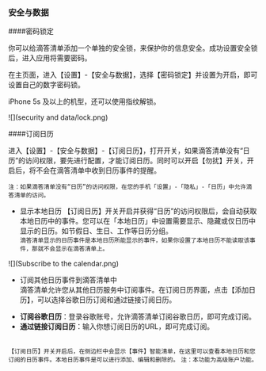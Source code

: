 ### 安全与数据

####密码锁定

你可以给滴答清单添加一个单独的安全锁，来保护你的信息安全。成功设置安全锁后，进入应用将需要密码。

在主页面，进入【设置】-【安全与数据】，选择【密码锁定】并设置为开启，即可设置自己的数字密码锁。

iPhone 5s 及以上的机型，还可以使用指纹解锁。

![](security and data/lock.png)

####订阅日历

进入【设置】-【安全与数据】-【订阅日历】，打开开关，如果滴答清单没有“日历”的访问权限，要先进行配置，才能订阅日历。同时可以开启【勿扰】开关，开启后，将不会在滴答清单中收到日历事件的提醒。

`注：如果滴答清单没有“日历”的访问权限，在您的手机「设置」-「隐私」-「日历」中允许滴答清单的访问。`

* 显示本地日历
【订阅日历】开关开启并获得“日历”的访问权限后，会自动获取本地日历中的事件。您可以在「本地日历」中设置需要显示、隐藏或仅日历中显示的日历。如节假日、生日、工作等日历分组。
<br >`滴答清单显示的日历事件是本地日历所能显示的事件，如果你设置了本地日历不能读取该事件，那就不会显示在滴答清单上。`

![](Subscribe to the calendar.png)

* 订阅其他日历事件到滴答清单中
<br>滴答清单允许您从其他日历服务中订阅事件。在订阅日历界面，点击【添加日历】，可以选择谷歌日历订阅和通过链接订阅日历。
 - **订阅谷歌日历**：登录谷歌账号，允许滴答清单订阅谷歌日历，即可完成订阅。
 - **通过链接订阅日历**：输入你想订阅日历的URL，即可完成订阅。

<br>`【订阅日历】开关开启后，在侧边栏中会显示【事件】智能清单，在这里可以查看本地日历和您订阅的日历事件。本地日历事件是可以进行添加、编辑和删除的。`
`注：本功能为高级账户功能。`
